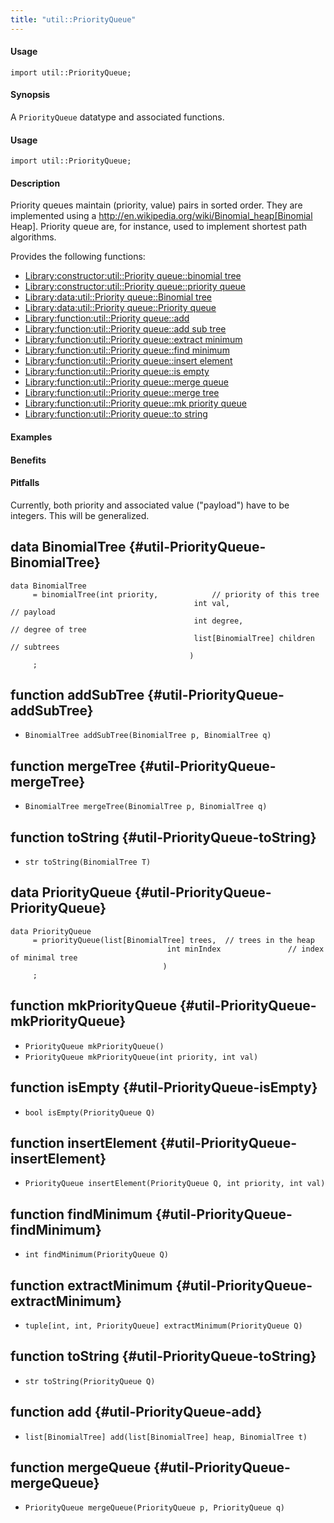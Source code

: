 ```yaml
---
title: "util::PriorityQueue"
---
```


#### Usage

`import util::PriorityQueue;`



#### Synopsis

A `PriorityQueue` datatype and associated functions.

#### Usage

`import util::PriorityQueue;`

#### Description

Priority queues maintain (priority, value) pairs in sorted order. They are implemented using a
http://en.wikipedia.org/wiki/Binomial_heap[Binomial Heap]. Priority queue are, for instance, used to implement shortest path algorithms.

Provides the following functions:
* [Library:constructor:util::Priority queue::binomial tree](/docs//Library/util/PriorityQueue#util::PriorityQueue-binomialTree)
* [Library:constructor:util::Priority queue::priority queue](/docs//Library/util/PriorityQueue#util::PriorityQueue-priorityQueue)
* [Library:data:util::Priority queue::Binomial tree](/docs//Library/util/PriorityQueue#util::PriorityQueue-BinomialTree)
* [Library:data:util::Priority queue::Priority queue](/docs//Library/util/PriorityQueue#util::PriorityQueue-PriorityQueue)
* [Library:function:util::Priority queue::add](/docs//Library/util/PriorityQueue#util::PriorityQueue-add)
* [Library:function:util::Priority queue::add sub tree](/docs//Library/util/PriorityQueue#util::PriorityQueue-addSubTree)
* [Library:function:util::Priority queue::extract minimum](/docs//Library/util/PriorityQueue#util::PriorityQueue-extractMinimum)
* [Library:function:util::Priority queue::find minimum](/docs//Library/util/PriorityQueue#util::PriorityQueue-findMinimum)
* [Library:function:util::Priority queue::insert element](/docs//Library/util/PriorityQueue#util::PriorityQueue-insertElement)
* [Library:function:util::Priority queue::is empty](/docs//Library/util/PriorityQueue#util::PriorityQueue-isEmpty)
* [Library:function:util::Priority queue::merge queue](/docs//Library/util/PriorityQueue#util::PriorityQueue-mergeQueue)
* [Library:function:util::Priority queue::merge tree](/docs//Library/util/PriorityQueue#util::PriorityQueue-mergeTree)
* [Library:function:util::Priority queue::mk priority queue](/docs//Library/util/PriorityQueue#util::PriorityQueue-mkPriorityQueue)
* [Library:function:util::Priority queue::to string](/docs//Library/util/PriorityQueue#util::PriorityQueue-toString)

#### Examples

#### Benefits

#### Pitfalls

Currently, both priority and associated value ("payload") have to be integers. This will be generalized.


## data BinomialTree {#util-PriorityQueue-BinomialTree}

```rascal
data BinomialTree  
     = binomialTree(int priority,            // priority of this tree
                                         int val,                     // payload
                                         int degree,                  // degree of tree
                                         list[BinomialTree] children  // subtrees
                                        )
     ;
```

## function addSubTree {#util-PriorityQueue-addSubTree}

* ``BinomialTree addSubTree(BinomialTree p, BinomialTree q)``

## function mergeTree {#util-PriorityQueue-mergeTree}

* ``BinomialTree mergeTree(BinomialTree p, BinomialTree q)``

## function toString {#util-PriorityQueue-toString}

* ``str toString(BinomialTree T)``

## data PriorityQueue {#util-PriorityQueue-PriorityQueue}

```rascal
data PriorityQueue  
     = priorityQueue(list[BinomialTree] trees,  // trees in the heap
                                   int minIndex               // index of minimal tree
                                  )
     ;
```

## function mkPriorityQueue {#util-PriorityQueue-mkPriorityQueue}

* ``PriorityQueue mkPriorityQueue()``
* ``PriorityQueue mkPriorityQueue(int priority, int val)``

## function isEmpty {#util-PriorityQueue-isEmpty}

* ``bool isEmpty(PriorityQueue Q)``

## function insertElement {#util-PriorityQueue-insertElement}

* ``PriorityQueue insertElement(PriorityQueue Q, int priority, int val)``

## function findMinimum {#util-PriorityQueue-findMinimum}

* ``int findMinimum(PriorityQueue Q)``

## function extractMinimum {#util-PriorityQueue-extractMinimum}

* ``tuple[int, int, PriorityQueue] extractMinimum(PriorityQueue Q)``

## function toString {#util-PriorityQueue-toString}

* ``str toString(PriorityQueue Q)``

## function add {#util-PriorityQueue-add}

* ``list[BinomialTree] add(list[BinomialTree] heap, BinomialTree t)``

## function mergeQueue {#util-PriorityQueue-mergeQueue}

* ``PriorityQueue mergeQueue(PriorityQueue p, PriorityQueue q)``

